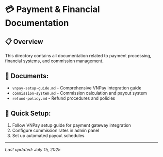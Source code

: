 # 💳 Payment & Financial Documentation

## 📋 Overview
This directory contains all documentation related to payment processing, financial systems, and commission management.

## 📄 Documents:
- `vnpay-setup-guide.md` - Comprehensive VNPay integration guide
- `commission-system.md` - Commission calculation and payout system
- `refund-policy.md` - Refund procedures and policies

## 🔧 Quick Setup:
1. Follow VNPay setup guide for payment gateway integration
2. Configure commission rates in admin panel
3. Set up automated payout schedules

---
*Last updated: July 15, 2025*